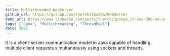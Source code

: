 ```yaml
---
title: Multithreaded WebServer
github_url: https://github.com/therohitpatwa/WebServer
demo_url: https://www.linkedin.com/posts/therohitpatwa_it-was-300-am-and-i-was-communicating-with-activity-7359746794559295488-huzx?utm_source=share&utm_medium=member_desktop&rcm=ACoAAELf5PMBMBJhaauteUQeFkW-yV4tnfwWoE0
tags: ["Java", "Multithreading", "ThreadPool"]
date: 2025
---
```


It is a client-server communication model in Java capable of handling multiple
client requests simultaneously using sockets and threads.
